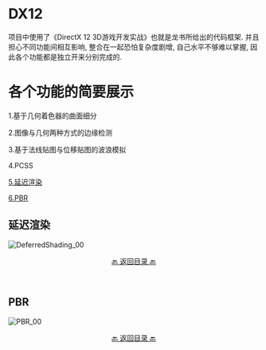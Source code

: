 # DX12
项目中使用了《DirectX 12 3D游戏开发实战》也就是龙书所给出的代码框架.  并且担心不同功能间相互影响, 整合在一起恐怕复杂度剧增, 自己水平不够难以掌握, 因此各个功能都是独立开来分别完成的.


# **各个功能的简要展示**  

1.基于几何着色器的曲面细分  

2.图像与几何两种方式的边缘检测

3.基于法线贴图与位移贴图的波浪模拟  

4.PCSS  

[5.延迟渲染](#延迟渲染)

[6.PBR](#PBR)

## 延迟渲染
![DeferredShading_00](https://user-images.githubusercontent.com/79561572/165468171-a47098ce-533f-41bc-b44f-c55c2f6fd4c1.jpg)
<p align="center"><a href="#DX12">🔙 返回目录 🔙</a></p><br>

## PBR
![PBR_00](https://user-images.githubusercontent.com/79561572/165465850-f52fa41e-b1e3-47d2-b9dc-05c2be08ac92.jpg)
<p align="center"><a href="#DX12">🔙 返回目录 🔙</a></p><br>
